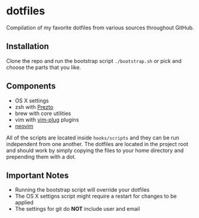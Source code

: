 # dotfiles

Compilation of my favorite dotfiles from various sources throughout GitHub.

## Installation

Clone the repo and run the bootstrap script `./bootstrap.sh` or pick and choose
the parts that you like.

## Components

- OS X settings
- zsh with [Prezto](https://github.com/sorin-ionescu/prezto)
- brew with core utilities
- vim with [vim-plug](https://github.com/junegunn/vim-plug) plugins
- [neovim](https://github.com/neovim/neovim)

All of the scripts are located inside `hooks/scripts` and they can be run
independent from one another. The dotfiles are located in the project root and
should work by simply copying the files to your home directory and prepending
them with a dot.

## Important Notes

- Running the bootstrap script will override your dotfiles
- The OS X settigns script might require a restart for changes to be applied
- The settings for git do **NOT** include user and email
